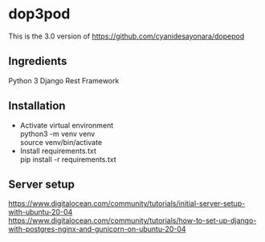 # dop3pod
This is the 3.0 version of https://github.com/cyanidesayonara/dopepod

## Ingredients
Python 3
Django Rest Framework

## Installation

* Activate virtual environment  
  python3 -m venv venv  
  source venv/bin/activate
* Install requirements.txt  
  pip install -r requirements.txt

## Server setup

https://www.digitalocean.com/community/tutorials/initial-server-setup-with-ubuntu-20-04
https://www.digitalocean.com/community/tutorials/how-to-set-up-django-with-postgres-nginx-and-gunicorn-on-ubuntu-20-04
